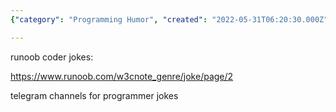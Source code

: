 ```yaml
---
{"category": "Programming Humor", "created": "2022-05-31T06:20:30.000Z", "date": "2022-05-31 06:20:30", "description": "This article discusses a collection of programmer jokes, including a list from Runoob and Telegram channels dedicated to programming humor.", "modified": "2022-08-18T15:26:08.638Z", "tags": ["image sources", "images", "information gathering", "jokes", "text sources", "video sources"], "title": "程序员笑话 可当文案 Jokes About Programmers"}

---
```


runoob coder jokes:

https://www.runoob.com/w3cnote_genre/joke/page/2

telegram channels for programmer jokes
